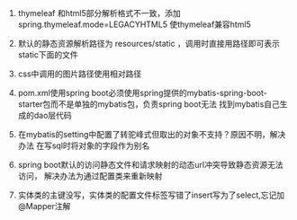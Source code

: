 1. thymeleaf 和html5部分解析格式不一致，添加
spring.thymeleaf.mode=LEGACYHTML5
使thymeleaf兼容html5

2. 默认的静态资源解析路径为 resources/static ，调用时直接用路径即可表示static下面的文件
3. css中调用的图片路径使用相对路径
4. pom.xml使用spring boot必须使用spring提供的mybatis-spring-boot-starter包而不是单独的mybatis包，负责spring boot无法
找到mybatis自己生成的dao层代码
5. 在mybatis的setting中配置了转驼峰式但取出的对象不支持？原因不明，解决办法
在写sql时将对象的字段作为别名
6. spring boot默认的访问静态文件和请求映射的动态url冲突导致静态资源无法访问，
解决办法为通过配置类来重新映射
7. 实体类的主键没写，实体类的配置文件标签写错了insert写为了select,忘记加@Mapper注解
